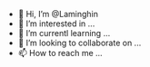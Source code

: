 - 👋 Hi, I’m @Laminghin
- 👀 I’m interested in ...
- 🌱 I’m currentl learning ...
- 💞️ I’m looking to collaborate on ...
- 📫 How to reach me ...

<!---
Laminghin/Laminghin is a ✨ special ✨ repository because its `README.md` (this file) appears on your GitHub profile.
You can click the Preview link to take a look at your changes.
--->
